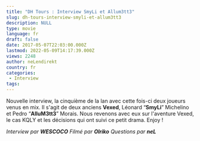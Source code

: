```yaml
---
title: "DH Tours : Interview SmyLi et Allum3tt3"
slug: dh-tours-interview-smyli-et-allum3tt3
description: NULL
type: movie
language: fr
draft: false
date: 2017-05-07T22:03:00.000Z
lastmod: 2022-05-09T14:17:39.000Z
views: 2248
author: neLendirekt
country: fr
categories:
 - Interview
tags:
---
```

Nouvelle interview, la cinquième de la lan avec cette fois-ci deux joueurs venus en mix. Il s'agit de deux anciens **Vexed**, Léonard “**SmyLi**” Michelino et Pedro “**AlluM3tt3**” Morais. Nous revenons avec eux sur l'aventure Vexed, le cas KQLY et les décisions qui ont suivi ce petit drama. Enjoy !

_Interview par **WESCOCO**_ 
_Filmé par **Olriko**_ 
_Questions par **neL**_
